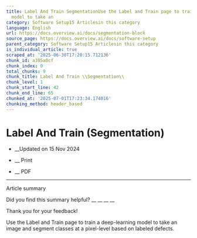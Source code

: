 ```yaml
---
title: Label And Train SegmentationUse the Label and Train page to train a deep-learning
  model to take an
category: Software Setup15 Articlesin this category
language: English
url: https://docs.overview.ai/docs/segmentation-block
source_page: https://docs.overview.ai/docs/software-setup
parent_category: Software Setup15 Articlesin this category
is_individual_article: true
scraped_at: '2025-06-30T17:20:15.712136'
chunk_id: a305a0cf
chunk_index: 0
total_chunks: 9
chunk_title: Label And Train \\Segmentation\\
chunk_level: 1
chunk_start_line: 42
chunk_end_line: 65
chunked_at: '2025-07-01T17:23:34.174016'
chunking_method: header_based
---
```


# Label And Train \(Segmentation\)

  * __Updated on 15 Nov 2024



  *  __ Print

  * __ PDF




* * *

Article summary

Did you find this summary helpful?  __ __ __ __

Thank you for your feedback\!

Use the Label and Train page to train a deep-learning model to take an image and segment classes at a pixel-level based on labeled defects.
